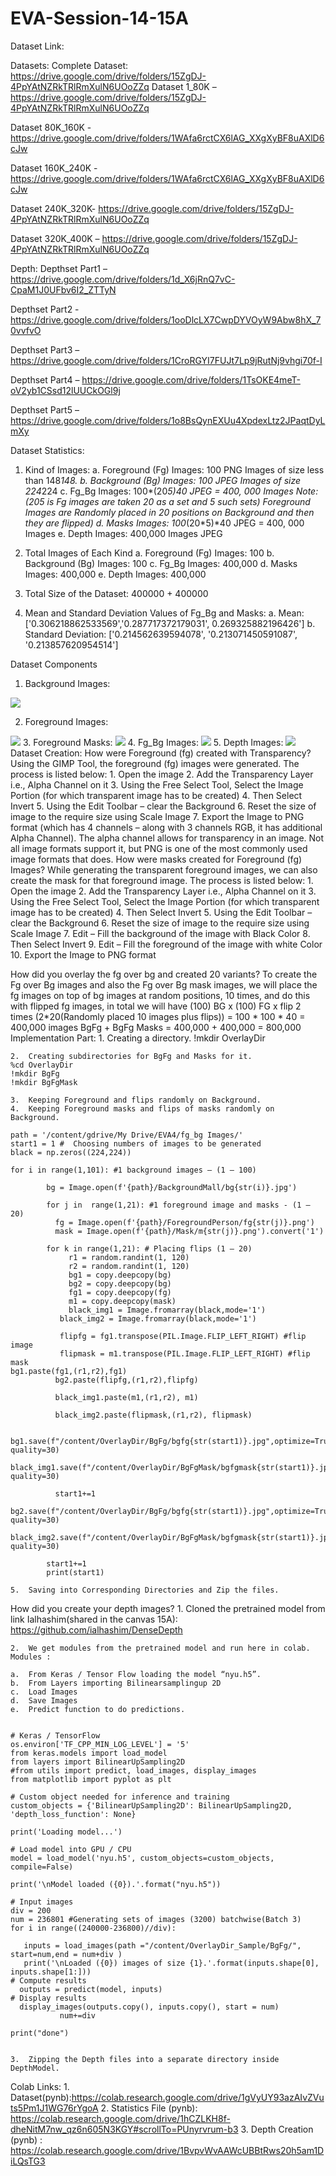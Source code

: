 # EVA-Session-14-15A

Dataset Link:

Datasets:
Complete Dataset:
https://drive.google.com/drive/folders/15ZgDJ-4PpYAtNZRkTRlRmXulN6UOoZZq
Dataset 1_80K – 
https://drive.google.com/drive/folders/15ZgDJ-4PpYAtNZRkTRlRmXulN6UOoZZq

Dataset 80K_160K - https://drive.google.com/drive/folders/1WAfa6rctCX6lAG_XXgXyBF8uAXlD6cJw

Dataset 160K_240K - https://drive.google.com/drive/folders/1WAfa6rctCX6lAG_XXgXyBF8uAXlD6cJw

Dataset 240K_320K- 
https://drive.google.com/drive/folders/15ZgDJ-4PpYAtNZRkTRlRmXulN6UOoZZq

Dataset 320K_400K – 
https://drive.google.com/drive/folders/15ZgDJ-4PpYAtNZRkTRlRmXulN6UOoZZq

Depth:
Depthset Part1 – 
 https://drive.google.com/drive/folders/1d_X6jRnQ7vC-CpaM1J0UFbv6I2_ZTTyN

Depthset Part2 - https://drive.google.com/drive/folders/1ooDlcLX7CwpDYVOyW9Abw8hX_70vvfvO

Depthset Part3 – https://drive.google.com/drive/folders/1CroRGYI7FUJt7Lp9jRutNj9vhgi70f-I


Depthset Part4 –
https://drive.google.com/drive/folders/1TsOKE4meT-oV2yb1CSsd12lUUCkOGl9j

Depthset Part5 – 
https://drive.google.com/drive/folders/1o8BsQynEXUu4XpdexLtz2JPaqtDyLmXy


Dataset Statistics:
1.	Kind of Images:
      a.	Foreground (Fg) Images: 100 PNG Images of size less than 148*148.
      b.	Background (Bg) Images: 100 JPEG Images of size 224*224
      c.	Fg_Bg Images: 100*(20*5)*40 JPEG = 400, 000 Images
      Note: (20*5 is Fg images are taken 20 as a set and 5 such sets)
      Foreground Images are Randomly placed in 20 positions on Background and then they are flipped) 
      d.	Masks Images:  100*(20*5)*40 JPEG = 400, 000 Images
      e.	Depth Images: 400,000 Images JPEG

2.	Total Images of Each Kind
      a.	Foreground (Fg) Images: 	    100 
      b.	Background (Bg) Images: 	    100 
      c.	Fg_Bg Images:             		400,000 
      d.	Masks Images:  			          400,000
      e.	Depth Images: 			          400,000 

3.	Total Size of the Dataset: 		      400000 + 400000
4.	Mean and Standard Deviation Values of Fg_Bg and Masks:
      a.	Mean: ['0.306218862533569','0.287717372179031', 0.269325882196426']
      b.	Standard Deviation: ['0.214562639594078', '0.213071450591087', '0.213857620954514']


Dataset Components
1.	Background Images:
   <img src = "Dataset_Images/Background_Images.jpg">
 
2.	Foreground Images:
   <img src = "Dataset_Images/Foreground_Images.jpg">
3.	Foreground Masks:
   <img src = "Dataset_Images/Foreground_Mask _Images.jpg">
4.	Fg_Bg Images:
   <img src = "Dataset_Images/Fg_Bg_Masks.jpg">
5.	Depth Images:
   <img src = "Dataset_Images/Depth_Images.jpg">
Dataset Creation:
How were Foreground (fg) created with Transparency?
Using the GIMP Tool, the foreground (fg) images were generated. The process is listed below:
    1.	Open the image
    2.	Add the Transparency Layer i.e., Alpha Channel on it
    3.	Using the Free Select Tool, Select the Image Portion (for which transparent image has to be created)
    4.	Then Select Invert
    5.	Using the Edit Toolbar – clear the Background
    6.	Reset the size of image to the require size using Scale Image
    7.	Export the Image to PNG format (which has 4 channels – along with 3 channels RGB, it has additional Alpha Channel). The alpha channel allows for transparency in an image. Not all image formats support it, but PNG is one of the most commonly used image formats that does.
How were masks created for Foreground (fg) Images?
While generating the transparent foreground images, we can also create the mask for that foreground image. The process is listed below:
    1.	Open the image
    2.	Add the Transparency Layer i.e., Alpha Channel on it
    3.	Using the Free Select Tool, Select the Image Portion (for which transparent image has to be created)
    4.	Then Select Invert
    5.	Using the Edit Toolbar – clear the Background
    6.	Reset the size of image to the require size using Scale Image
    7.	Edit – Fill the background of the image with Black Color 
    8.	Then Select Invert
    9.	Edit – Fill the foreground of the image with white Color 
    10.	Export the Image to PNG format  

How did you overlay the fg over bg and created 20 variants?
To create the Fg over Bg images and also the Fg over Bg mask images, we will place the fg images on top of bg images at random positions, 10 times, and do this with flipped fg images, in total we will have 
(100) BG x (100) FG x flip 2 times (2*20(Randomly placed 10 images plus flips)) = 100 * 100 * 40 = 400,000 images
BgFg + BgFg Masks =  400,000 + 400,000 = 800,000
Implementation Part:
    1.	Creating a directory.
    !mkdir OverlayDir

    2.	Creating subdirectories for BgFg and Masks for it.
    %cd OverlayDir
    !mkdir BgFg
    !mkdir BgFgMask

    3.	Keeping Foreground and flips randomly on Background.
    4.	Keeping Foreground masks and flips of masks randomly on Background.

    path = '/content/gdrive/My Drive/EVA4/fg_bg Images/'
    start1 = 1 #  Choosing numbers of images to be generated
    black = np.zeros((224,224))

    for i in range(1,101): #1 background images – (1 – 100)

            bg = Image.open(f'{path}/BackgroundMall/bg{str(i)}.jpg')

            for j in  range(1,21): #1 foreground image and masks - (1 – 20)
              fg = Image.open(f'{path}/ForegroundPerson/fg{str(j)}.png')
              mask = Image.open(f'{path}/Mask/m{str(j)}.png').convert('1')

            for k in range(1,21): # Placing flips (1 – 20)
                 r1 = random.randint(1, 120)
                 r2 = random.randint(1, 120)
                 bg1 = copy.deepcopy(bg)
                 bg2 = copy.deepcopy(bg)
                 fg1 = copy.deepcopy(fg)
                 m1 = copy.deepcopy(mask)
                 black_img1 = Image.fromarray(black,mode='1')
               black_img2 = Image.fromarray(black,mode='1')

               flipfg = fg1.transpose(PIL.Image.FLIP_LEFT_RIGHT) #flip image
               flipmask = m1.transpose(PIL.Image.FLIP_LEFT_RIGHT) #flip mask
    bg1.paste(fg1,(r1,r2),fg1)
              bg2.paste(flipfg,(r1,r2),flipfg)

              black_img1.paste(m1,(r1,r2), m1)

              black_img2.paste(flipmask,(r1,r2), flipmask)

                   bg1.save(f"/content/OverlayDir/BgFg/bgfg{str(start1)}.jpg",optimize=True, quality=30)
                     black_img1.save(f"/content/OverlayDir/BgFgMask/bgfgmask{str(start1)}.jpg",optimize=True, quality=30)

              start1+=1
                       bg2.save(f"/content/OverlayDir/BgFg/bgfg{str(start1)}.jpg",optimize=True, quality=30)
                   black_img2.save(f"/content/OverlayDir/BgFgMask/bgfgmask{str(start1)}.jpg",optimize=True, quality=30)

            start1+=1
            print(start1)

    5.	Saving into Corresponding Directories and Zip the files.

How did you create your depth images? 
    1.	Cloned the pretrained model from link Ialhashim(shared in the canvas 15A):
    https://github.com/ialhashim/DenseDepth

    2.	We get modules from the pretrained model and run here in colab.
    Modules : 

    a.	From Keras / Tensor Flow loading the model “nyu.h5”.
    b.	From Layers importing Bilinearsamplingup 2D
    c.	Load Images
    d.	Save Images
    e.	Predict function to do predictions.


    # Keras / TensorFlow
    os.environ['TF_CPP_MIN_LOG_LEVEL'] = '5'
    from keras.models import load_model
    from layers import BilinearUpSampling2D
    #from utils import predict, load_images, display_images
    from matplotlib import pyplot as plt

    # Custom object needed for inference and training
    custom_objects = {'BilinearUpSampling2D': BilinearUpSampling2D, 'depth_loss_function': None}

    print('Loading model...')

    # Load model into GPU / CPU
    model = load_model('nyu.h5', custom_objects=custom_objects, compile=False)

    print('\nModel loaded ({0}).'.format("nyu.h5"))

    # Input images
    div = 200
    num = 236801 #Generating sets of images (3200) batchwise(Batch 3)
    for i in range((240000-236800)//div): 

       inputs = load_images(path ="/content/OverlayDir_Sample/BgFg/", start=num,end = num+div )
       print('\nLoaded ({0}) images of size {1}.'.format(inputs.shape[0], inputs.shape[1:]))
    # Compute results
      outputs = predict(model, inputs)
    # Display results
      display_images(outputs.copy(), inputs.copy(), start = num)
               num+=div

    print("done")


    3.	Zipping the Depth files into a separate directory inside DepthModel.

Colab Links:
    1.	Dataset(pynb):https://colab.research.google.com/drive/1gVyUY93azAIvZVuts5Pm1J1WG76rYgoA
    2.	Statistics File (pynb): https://colab.research.google.com/drive/1hCZLKH8f-dheNitM7nw_qz6n605N3KGY#scrollTo=PUnyrvrum-b3
    3.	Depth Creation (pynb) : https://colab.research.google.com/drive/1BvpvWvAAWcUBBtRws20h5am1DiLQsTG3
